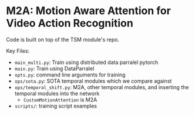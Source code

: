 # M2A: Motion Aware Attention for Video Action Recognition 

Code is built on top of the TSM module's repo. 

Key Files: 
- `main_multi.py`: Train using distributed data parralel pytorch 
- `main.py`: Train using DataParralel
- `opts.py`: command line arguments for training 
- `ops/sota.py`: SOTA temporal modules which we compare against 
- `ops/temporal_shift.py`: M2A, other temporal modules, and inserting the temporal modules into the network 
  - `CustomMotionAttention` is M2A
- `scripts/`: training script examples 


